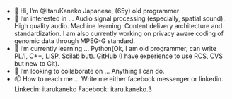 - 👋 Hi, I’m @ItaruKaneko
Japanese, (65y) old  programmer
- 👀 I’m interested in ...
Audio signal processing (especially, spatial sound). High quality audio. Machine learning.
Content delivery architecture and standardization.
I am also currently working on privacy aware coding of genomic data through MPEG-G standard.
- 🌱 I’m currently learning ...
Python(Ok, I am old programmer, can write PL/I, C++, LISP, Scilab but).
GitHub (I have experience to use RCS, CVS but new to Git). 
- 💞️ I’m looking to collaborate on ...
Anything I can do.
- 📫 How to reach me ...
Write me either facebook messenger or linkedin.
Linkedin: itarukaneko
Facebook: itaru.kaneko.3

<!---
ItaruKaneko/ItaruKaneko is a ✨ special ✨ repository because its `README.md` (this file) appears on your GitHub profile.
You can click the Preview link to take a look at your changes.
--->
